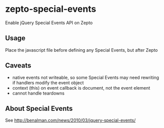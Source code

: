 zepto-special-events
====================

Enable jQuery Special Events API on Zepto

## Usage
Place the javascript file before defining any Special Events, but after Zepto

## Caveats
* native events not writeable, so some Special Events may need rewriting if handlers modify the event object
* context (this) on event callback is document, not the event element
* cannot handle teardowns

## About Special Events
See http://benalman.com/news/2010/03/jquery-special-events/
